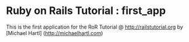# Ruby on Rails Tutorial : first_app

This is the first application for the RoR Tutorial @ http://railstutorial.org by [Michael Hartl] (http://michaelhartl.com)

